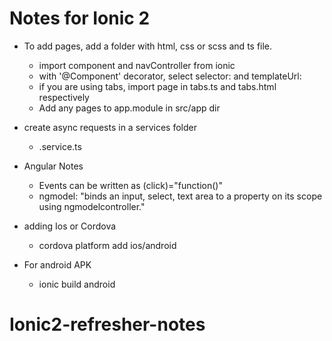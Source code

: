# Notes for Ionic 2

- To add pages, add a folder with html, css or scss and ts file.
  - import component and navController from ionic
  - with '@Component' decorator, select selector:<relevant typescript> and templateUrl:<relevant html>
  - if you are using tabs, import page in tabs.ts and tabs.html respectively
  - Add any pages to app.module in src/app dir

- create async requests in a services folder
  - <description>.service.ts

- Angular Notes
  - Events can be written as (click)="function()"
  - ngmodel: "binds an input, select, text area to a property on its scope using ngmodelcontroller."

- adding Ios or Cordova
  - cordova platform add ios/android

- For android APK
  - ionic build android
# Ionic2-refresher-notes

